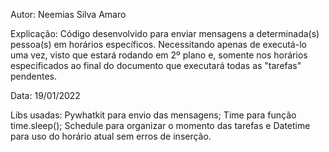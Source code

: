 Autor: Neemias Silva Amaro

Explicação: Código desenvolvido para enviar mensagens a determinada(s) pessoa(s) em horários específicos.
Necessitando apenas de executá-lo uma vez, visto que estará rodando em 2º plano e, somente 
nos horários especificados ao final do documento que executará todas as "tarefas" pendentes.

Data: 19/01/2022

Libs usadas: Pywhatkit para envio das mensagens;
Time para função time.sleep();
Schedule para organizar o momento das tarefas e
Datetime para uso do horário atual sem erros de inserção.    
